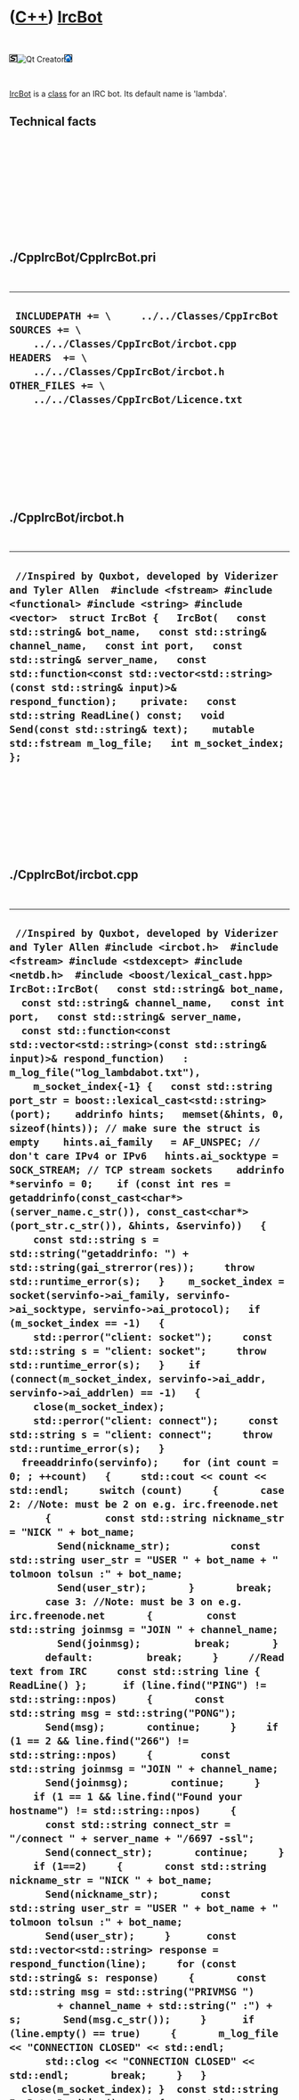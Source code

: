 



 

 

 

 

 

([C++](Cpp.htm)) [IrcBot](CppIrcBot.htm)
========================================

 

![STL](PicStl.png)![Qt
Creator](PicQtCreator.png)![Lubuntu](PicLubuntu.png)

 

[IrcBot](CppIrcBot.htm) is a [class](CppClass.htm) for an IRC bot. Its
default name is 'lambda'.

Technical facts
---------------

 

 

 

 

 

 

./CppIrcBot/CppIrcBot.pri
-------------------------

 

  --------------------------------------------------------------------------------------------------------------------------------------------------------------------------------------------------------------------
  ` INCLUDEPATH += \     ../../Classes/CppIrcBot  SOURCES += \     ../../Classes/CppIrcBot/ircbot.cpp  HEADERS  += \     ../../Classes/CppIrcBot/ircbot.h  OTHER_FILES += \     ../../Classes/CppIrcBot/Licence.txt`
  --------------------------------------------------------------------------------------------------------------------------------------------------------------------------------------------------------------------

 

 

 

 

 

./CppIrcBot/ircbot.h
--------------------

 

  ---------------------------------------------------------------------------------------------------------------------------------------------------------------------------------------------------------------------------------------------------------------------------------------------------------------------------------------------------------------------------------------------------------------------------------------------------------------------------------------------------------------------------------------------------------
  ` //Inspired by Quxbot, developed by Viderizer and Tyler Allen  #include <fstream> #include <functional> #include <string> #include <vector>  struct IrcBot {   IrcBot(   const std::string& bot_name,   const std::string& channel_name,   const int port,   const std::string& server_name,   const std::function<const std::vector<std::string>(const std::string& input)>& respond_function);    private:   const std::string ReadLine() const;   void Send(const std::string& text);    mutable std::fstream m_log_file;   int m_socket_index; };`
  ---------------------------------------------------------------------------------------------------------------------------------------------------------------------------------------------------------------------------------------------------------------------------------------------------------------------------------------------------------------------------------------------------------------------------------------------------------------------------------------------------------------------------------------------------------

 

 

 

 

 

./CppIrcBot/ircbot.cpp
----------------------

 

  -------------------------------------------------------------------------------------------------------------------------------------------------------------------------------------------------------------------------------------------------------------------------------------------------------------------------------------------------------------------------------------------------------------------------------------------------------------------------------------------------------------------------------------------------------------------------------------------------------------------------------------------------------------------------------------------------------------------------------------------------------------------------------------------------------------------------------------------------------------------------------------------------------------------------------------------------------------------------------------------------------------------------------------------------------------------------------------------------------------------------------------------------------------------------------------------------------------------------------------------------------------------------------------------------------------------------------------------------------------------------------------------------------------------------------------------------------------------------------------------------------------------------------------------------------------------------------------------------------------------------------------------------------------------------------------------------------------------------------------------------------------------------------------------------------------------------------------------------------------------------------------------------------------------------------------------------------------------------------------------------------------------------------------------------------------------------------------------------------------------------------------------------------------------------------------------------------------------------------------------------------------------------------------------------------------------------------------------------------------------------------------------------------------------------------------------------------------------------------------------------------------------------------------------------------------------------------------------------------------------------------------------------------------------------------------------------------------------------------------------------------------------------------------------------------------------------------------------------------------------------------------------------------------------------------------------------------------------------------------------------------------------------------------------------------------------------------------------------------------------------------------------------------------------------------------------------------------------------------------------------------------------------------------------------------------------------------------------------------------------------------------------------------------------------------------------------------------------------------------------------------------------------------------------------------------------------------------------------------------------------------------------------------------------------------------------------------------------------------------------------------------------------------------------------------------------------------------------------------------------------------------------------------------------------------------------------------------------------------------------------------------------------------------------------------------------------------------------------------------------------------------------------------------------------------------------
  ` //Inspired by Quxbot, developed by Viderizer and Tyler Allen #include <ircbot.h>  #include <fstream> #include <stdexcept> #include <netdb.h>  #include <boost/lexical_cast.hpp>  IrcBot::IrcBot(   const std::string& bot_name,   const std::string& channel_name,   const int port,   const std::string& server_name,   const std::function<const std::vector<std::string>(const std::string& input)>& respond_function)   : m_log_file("log_lambdabot.txt"),     m_socket_index{-1} {   const std::string port_str = boost::lexical_cast<std::string>(port);    addrinfo hints;   memset(&hints, 0, sizeof(hints)); // make sure the struct is empty    hints.ai_family   = AF_UNSPEC; // don't care IPv4 or IPv6   hints.ai_socktype = SOCK_STREAM; // TCP stream sockets    addrinfo *servinfo = 0;    if (const int res = getaddrinfo(const_cast<char*>(server_name.c_str()), const_cast<char*>(port_str.c_str()), &hints, &servinfo))   {     const std::string s = std::string("getaddrinfo: ") + std::string(gai_strerror(res));     throw std::runtime_error(s);   }    m_socket_index = socket(servinfo->ai_family, servinfo->ai_socktype, servinfo->ai_protocol);   if (m_socket_index == -1)   {     std::perror("client: socket");     const std::string s = "client: socket";     throw std::runtime_error(s);   }    if (connect(m_socket_index, servinfo->ai_addr, servinfo->ai_addrlen) == -1)   {     close(m_socket_index);     std::perror("client: connect");     const std::string s = "client: connect";     throw std::runtime_error(s);   }    freeaddrinfo(servinfo);    for (int count = 0; ; ++count)   {     std::cout << count << std::endl;     switch (count)     {       case 2: //Note: must be 2 on e.g. irc.freenode.net       {         const std::string nickname_str = "NICK " + bot_name;         Send(nickname_str);          const std::string user_str = "USER " + bot_name + " tolmoon tolsun :" + bot_name;         Send(user_str);       }       break;       case 3: //Note: must be 3 on e.g. irc.freenode.net       {         const std::string joinmsg = "JOIN " + channel_name;         Send(joinmsg);         break;       }       default:         break;     }     //Read text from IRC     const std::string line { ReadLine() };      if (line.find("PING") != std::string::npos)     {       const std::string msg = std::string("PONG");       Send(msg);       continue;     }     if (1 == 2 && line.find("266") != std::string::npos)     {        const std::string joinmsg = "JOIN " + channel_name;       Send(joinmsg);       continue;     }      if (1 == 1 && line.find("Found your hostname") != std::string::npos)     {       const std::string connect_str = "/connect " + server_name + "/6697 -ssl";       Send(connect_str);       continue;     }      if (1==2)     {       const std::string nickname_str = "NICK " + bot_name;       Send(nickname_str);       const std::string user_str = "USER " + bot_name + " tolmoon tolsun :" + bot_name;       Send(user_str);     }      const std::vector<std::string> response = respond_function(line);     for (const std::string& s: response)     {       const std::string msg = std::string("PRIVMSG ")         + channel_name + std::string(" :") + s;       Send(msg.c_str());     }      if (line.empty() == true)     {       m_log_file << "CONNECTION CLOSED" << std::endl;       std::clog << "CONNECTION CLOSED" << std::endl;       break;     }   }   close(m_socket_index); }  const std::string IrcBot::ReadLine() const {   const int max_data_size = 1024;   char buf[max_data_size];   std::cout << "Start reading line" << std::endl;   const int numbytes = recv(m_socket_index, buf, max_data_size-1, 0);   buf[numbytes] = '\0';   const std::string line{buf};   m_log_file << "Received: '" << line << "\'\n";   std::clog << "Received: '" << line << "\'" << std::endl;   return line; }  void IrcBot::Send(const std::string& s) {   const std::string t = s + "\r\n";   m_log_file << "Sent: '" << s << '\'' << std::endl;   std::clog << "Sent: '" << s << '\'' << std::endl;   send(m_socket_index,t.c_str(),t.size(),0); }`
  -------------------------------------------------------------------------------------------------------------------------------------------------------------------------------------------------------------------------------------------------------------------------------------------------------------------------------------------------------------------------------------------------------------------------------------------------------------------------------------------------------------------------------------------------------------------------------------------------------------------------------------------------------------------------------------------------------------------------------------------------------------------------------------------------------------------------------------------------------------------------------------------------------------------------------------------------------------------------------------------------------------------------------------------------------------------------------------------------------------------------------------------------------------------------------------------------------------------------------------------------------------------------------------------------------------------------------------------------------------------------------------------------------------------------------------------------------------------------------------------------------------------------------------------------------------------------------------------------------------------------------------------------------------------------------------------------------------------------------------------------------------------------------------------------------------------------------------------------------------------------------------------------------------------------------------------------------------------------------------------------------------------------------------------------------------------------------------------------------------------------------------------------------------------------------------------------------------------------------------------------------------------------------------------------------------------------------------------------------------------------------------------------------------------------------------------------------------------------------------------------------------------------------------------------------------------------------------------------------------------------------------------------------------------------------------------------------------------------------------------------------------------------------------------------------------------------------------------------------------------------------------------------------------------------------------------------------------------------------------------------------------------------------------------------------------------------------------------------------------------------------------------------------------------------------------------------------------------------------------------------------------------------------------------------------------------------------------------------------------------------------------------------------------------------------------------------------------------------------------------------------------------------------------------------------------------------------------------------------------------------------------------------------------------------------------------------------------------------------------------------------------------------------------------------------------------------------------------------------------------------------------------------------------------------------------------------------------------------------------------------------------------------------------------------------------------------------------------------------------------------------------------------------------------------------------------

 

 

 

 

 





 

[![Valid XHTML 1.0 Strict](valid-xhtml10.png){width="88"
height="31"}](http://validator.w3.org/check?uri=referer)

This page has been created by the [tool](Tools.htm)
[CodeToHtml](ToolCodeToHtml.htm)
